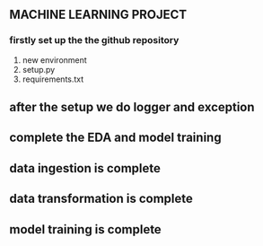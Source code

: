 ## MACHINE LEARNING PROJECT

### firstly set up the the github repository
1. new environment
2. setup.py
3. requirements.txt
## after the setup we do logger and exception 
## complete the EDA and model training
## data ingestion is complete
## data transformation is complete
## model training is complete
